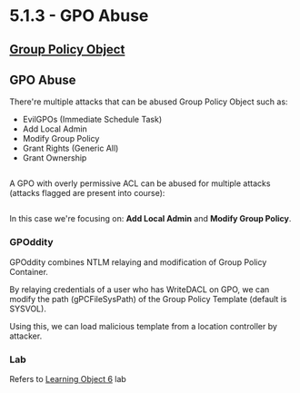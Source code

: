 # 5.1.3 - GPO Abuse

## [Group Policy Object](../../network-security-2/2.1-1.md)

## GPO Abuse

There're multiple attacks that can be abused Group Policy Object such as:

* EvilGPOs (Immediate Schedule Task)
* Add Local Admin
* Modify Group Policy
* Grant Rights (Generic All)
* Grant Ownership

<figure><img src="../../../.gitbook/assets/image (14) (1).png" alt=""><figcaption></figcaption></figure>

A GPO with overly permissive ACL can be abused for multiple attacks (attacks flagged are present into course):

<figure><img src="../../../.gitbook/assets/image (15) (1).png" alt=""><figcaption></figcaption></figure>

In this case we're focusing on: **Add Local Admin** and **Modify Group Policy**.

### GPOddity

GPOddity combines NTLM relaying and modification of Group Policy Container.

By relaying credentials of a user who has WriteDACL on GPO, we can modify the path (gPCFileSysPath) of the Group Policy Template (default is SYSVOL).

Using this, we can load malicious template from a location controller by attacker.

### Lab

Refers to [Learning Object 6](../../lab/6-learning-object-6.md) lab
